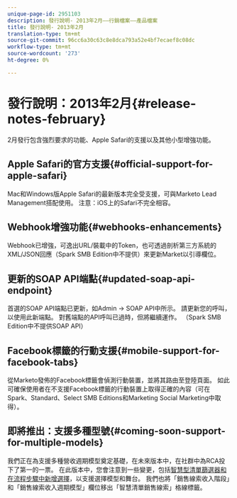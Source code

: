 ```yaml
---
unique-page-id: 2951103
description: 發行說明- 2013年2月——行銷檔案——產品檔案
title: 發行說明- 2013年2月
translation-type: tm+mt
source-git-commit: 96cc6a30c63c8e8dca793a52e4bf7ecaef8c08dc
workflow-type: tm+mt
source-wordcount: '273'
ht-degree: 0%

---
```



# 發行說明：2013年2月{#release-notes-february}

2月發行包含強烈要求的功能、Apple Safari的支援以及其他小型增強功能。

## Apple Safari的官方支援{#official-support-for-apple-safari}

Mac和Windows版Apple Safari的最新版本完全受支援，可與Marketo Lead Management搭配使用。 注意：iOS上的Safari不完全相容。

## Webhook增強功能{#webhooks-enhancements}

Webhook已增強，可逸出URL/裝載中的Token，也可透過剖析第三方系統的XML/JSON回應（Spark SMB Edition中不提供）來更新Market以引導欄位。

## 更新的SOAP API端點{#updated-soap-api-endpoint}

首選的SOAP API端點已更新，如Admin -> SOAP API中所示。 請更新您的呼叫，以使用此新端點。 對舊端點的API呼叫已過時，但將繼續運作。 （Spark SMB Edition中不提供SOAP API）

## Facebook標籤的行動支援{#mobile-support-for-facebook-tabs}

從Marketo發佈的Facebook標籤會偵測行動裝置，並將其路由至登陸頁面。 如此可確保使用者在不支援Facebook標籤的行動裝置上取得正確的內容（可在Spark、Standard、Select SMB Editions和Marketing Social Marketing中取得）。

## 即將推出：支援多種型號{#coming-soon-support-for-multiple-models}

我們正在為支援多種營收週期模型奠定基礎，在未來版本中，在社群中為RCA投下了第一的一票。 在此版本中，您會注意到一些變更，包括[智慧型清單篩選器和在流程步驟中新增選擇](../../product-docs/reporting/revenue-cycle-analytics/revenue-cycle-models/find-all-leads-in-a-revenue-cycle-model.md)，以支援選擇模型和舞台。 我們也將「銷售線索收入階段」和「銷售線索收入週期模型」欄位移出「智慧清單銷售線索」格線標籤。
